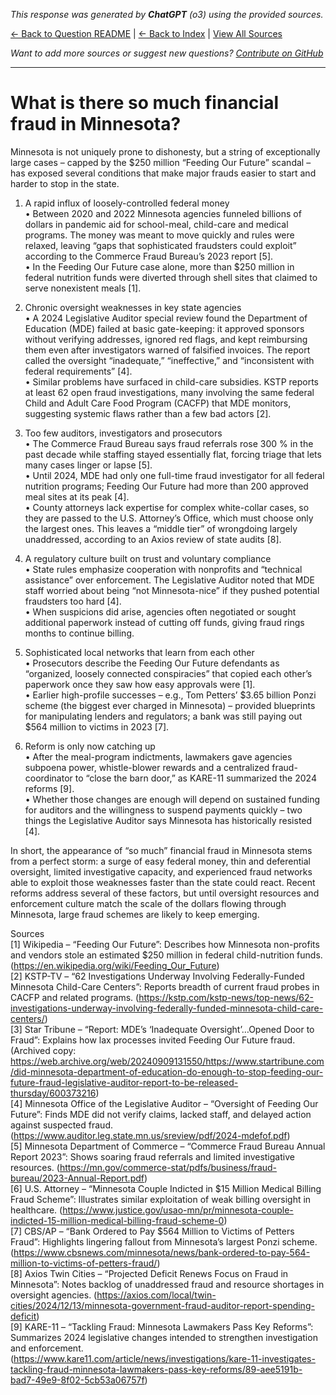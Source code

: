 <!-- 
Generated by: chatgpt
Model: o3
Prompt type: sources
Generated at: 2025-06-12T22:51:38.812310
-->

*This response was generated by **ChatGPT** (o3) using the provided sources.*

[← Back to Question README](README.md) | [← Back to Index](../README.md) | [View All Sources](../allsources.md)

*Want to add more sources or suggest new questions? [Contribute on GitHub](https://github.com/justinwest/SuggestedSources)*

---

# What is there so much financial fraud in Minnesota?

Minnesota is not uniquely prone to dishonesty, but a string of exceptionally large cases – capped by the $250 million “Feeding Our Future” scandal – has exposed several conditions that make major frauds easier to start and harder to stop in the state.

1. A rapid influx of loosely-controlled federal money  
   • Between 2020 and 2022 Minnesota agencies funneled billions of dollars in pandemic aid for school-meal, child-care and medical programs. The money was meant to move quickly and rules were relaxed, leaving “gaps that sophisticated fraudsters could exploit” according to the Commerce Fraud Bureau’s 2023 report [5].  
   • In the Feeding Our Future case alone, more than $250 million in federal nutrition funds were diverted through shell sites that claimed to serve nonexistent meals [1].

2. Chronic oversight weaknesses in key state agencies  
   • A 2024 Legislative Auditor special review found the Department of Education (MDE) failed at basic gate-keeping: it approved sponsors without verifying addresses, ignored red flags, and kept reimbursing them even after investigators warned of falsified invoices. The report called the oversight “inadequate,” “ineffective,” and “inconsistent with federal requirements” [4].  
   • Similar problems have surfaced in child-care subsidies. KSTP reports at least 62 open fraud investigations, many involving the same federal Child and Adult Care Food Program (CACFP) that MDE monitors, suggesting systemic flaws rather than a few bad actors [2].

3. Too few auditors, investigators and prosecutors  
   • The Commerce Fraud Bureau says fraud referrals rose 300 % in the past decade while staffing stayed essentially flat, forcing triage that lets many cases linger or lapse [5].  
   • Until 2024, MDE had only one full-time fraud investigator for all federal nutrition programs; Feeding Our Future had more than 200 approved meal sites at its peak [4].  
   • County attorneys lack expertise for complex white-collar cases, so they are passed to the U.S. Attorney’s Office, which must choose only the largest ones. This leaves a “middle tier” of wrongdoing largely unaddressed, according to an Axios review of state audits [8].

4. A regulatory culture built on trust and voluntary compliance  
   • State rules emphasize cooperation with nonprofits and “technical assistance” over enforcement. The Legislative Auditor noted that MDE staff worried about being “not Minnesota-nice” if they pushed potential fraudsters too hard [4].  
   • When suspicions did arise, agencies often negotiated or sought additional paperwork instead of cutting off funds, giving fraud rings months to continue billing.

5. Sophisticated local networks that learn from each other  
   • Prosecutors describe the Feeding Our Future defendants as “organized, loosely connected conspiracies” that copied each other’s paperwork once they saw how easy approvals were [1].  
   • Earlier high-profile successes – e.g., Tom Petters’ $3.65 billion Ponzi scheme (the biggest ever charged in Minnesota) – provided blueprints for manipulating lenders and regulators; a bank was still paying out $564 million to victims in 2023 [7].

6. Reform is only now catching up  
   • After the meal-program indictments, lawmakers gave agencies subpoena power, whistle-blower rewards and a centralized fraud-coordinator to “close the barn door,” as KARE-11 summarized the 2024 reforms [9].  
   • Whether those changes are enough will depend on sustained funding for auditors and the willingness to suspend payments quickly – two things the Legislative Auditor says Minnesota has historically resisted [4].

In short, the appearance of “so much” financial fraud in Minnesota stems from a perfect storm: a surge of easy federal money, thin and deferential oversight, limited investigative capacity, and experienced fraud networks able to exploit those weaknesses faster than the state could react. Recent reforms address several of these factors, but until oversight resources and enforcement culture match the scale of the dollars flowing through Minnesota, large fraud schemes are likely to keep emerging.

Sources  
[1] Wikipedia – “Feeding Our Future”: Describes how Minnesota non-profits and vendors stole an estimated $250 million in federal child-nutrition funds. (https://en.wikipedia.org/wiki/Feeding_Our_Future)  
[2] KSTP-TV – “62 Investigations Underway Involving Federally-Funded Minnesota Child-Care Centers”: Reports breadth of current fraud probes in CACFP and related programs. (https://kstp.com/kstp-news/top-news/62-investigations-underway-involving-federally-funded-minnesota-child-care-centers/)  
[3] Star Tribune – “Report: MDE’s ‘Inadequate Oversight’…Opened Door to Fraud”: Explains how lax processes invited Feeding Our Future fraud. (Archived copy: https://web.archive.org/web/20240909131550/https://www.startribune.com/did-minnesota-department-of-education-do-enough-to-stop-feeding-our-future-fraud-legislative-auditor-report-to-be-released-thursday/600373216)  
[4] Minnesota Office of the Legislative Auditor – “Oversight of Feeding Our Future”: Finds MDE did not verify claims, lacked staff, and delayed action against suspected fraud. (https://www.auditor.leg.state.mn.us/sreview/pdf/2024-mdefof.pdf)  
[5] Minnesota Department of Commerce – “Commerce Fraud Bureau Annual Report 2023”: Shows soaring fraud referrals and limited investigative resources. (https://mn.gov/commerce-stat/pdfs/business/fraud-bureau/2023-Annual-Report.pdf)  
[6] U.S. Attorney – “Minnesota Couple Indicted in $15 Million Medical Billing Fraud Scheme”: Illustrates similar exploitation of weak billing oversight in healthcare. (https://www.justice.gov/usao-mn/pr/minnesota-couple-indicted-15-million-medical-billing-fraud-scheme-0)  
[7] CBS/AP – “Bank Ordered to Pay $564 Million to Victims of Petters Fraud”: Highlights lingering fallout from Minnesota’s largest Ponzi scheme. (https://www.cbsnews.com/minnesota/news/bank-ordered-to-pay-564-million-to-victims-of-petters-fraud/)  
[8] Axios Twin Cities – “Projected Deficit Renews Focus on Fraud in Minnesota”: Notes backlog of unaddressed fraud and resource shortages in oversight agencies. (https://axios.com/local/twin-cities/2024/12/13/minnesota-government-fraud-auditor-report-spending-deficit)  
[9] KARE-11 – “Tackling Fraud: Minnesota Lawmakers Pass Key Reforms”: Summarizes 2024 legislative changes intended to strengthen investigation and enforcement. (https://www.kare11.com/article/news/investigations/kare-11-investigates-tackling-fraud-minnesota-lawmakers-pass-key-reforms/89-aee5191b-bad7-49e9-8f02-5cb53a06757f)